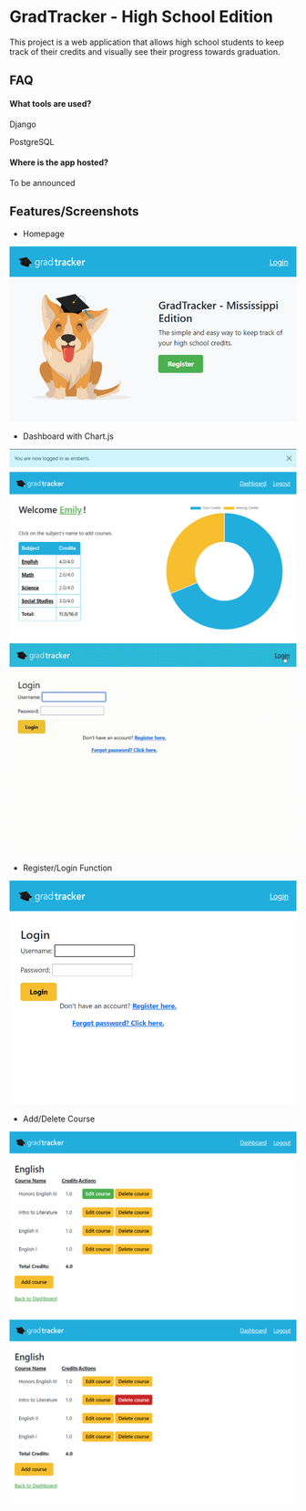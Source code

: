 
# GradTracker - High School Edition 

This project is a web application that allows high school students to keep track of their credits and visually see their progress towards graduation.





## FAQ

#### What tools are used?

Django

PostgreSQL

#### Where is the app hosted?

To be announced




## Features/Screenshots
- Homepage

![alt text](screenshots/home.png)
- Dashboard with Chart.js 

![Dashoard Image](screenshots/dashboard.png)
![Dashboard Gif](screenshots/dashboard_gif.gif)
- Register/Login Function

![alt text](screenshots/login.png)
- Add/Delete Course

![alt text](screenshots/add.png)
![alt text](screenshots/delete.png)


